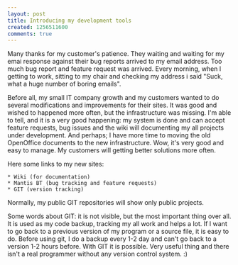 ```yaml
---
layout: post
title: Introducing my development tools
created: 1256511600
comments: true
---
```

Many thanks for my customer's patience. They waiting and waiting for my emai response against their bug reports arrived to my email address. Too much bug report and feature request was arrived. Every morning, when I getting to work, sitting to my chair and checking my address i said "Suck, what a huge number of boring emails".

Before all, my small IT company growth and my customers wanted to do several modifications and improvements for their sites. It was good and wished to happened more often, but the infrastructure was missing. I'm able to tell, and it is a very good happening: my system is done and can accept feature requests, bug issues and the wiki will documenting my all projects under development. And perhaps; I have more time to moving the old OpenOffice documents to the new infrastructure. Wow, it's very good and easy to manage. My customers will getting better solutions more often.

Here some links to my new sites:

    * Wiki (for documentation)
    * Mantis BT (bug tracking and feature requests)
    * GIT (version tracking)

Normally, my public GIT repositories will show only public projects.

Some words about GIT: it is not visible, but the most important thing over all. It is used as my code backup, tracking my all work and helps a lot. If I want to go back to a previous version of my program or a source file, it is easy to do. Before using git, I do a backup every 1-2 day and can't go back to a version 1-2 hours before. With GIT it is possible. Very useful thing and there isn't a real programmer without any version control system. :)

